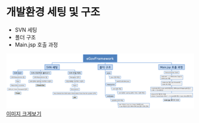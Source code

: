# 개발환경 세팅 및 구조

- SVN 세팅
- 폴더 구조
- Main.jsp 호출 과정

![](/images/1주차/eGovFrameWork.png)  
[이미지 크게보기](https://github.com/KIMSANGYEOB/HANQA-16C/raw/master/images/eGovFrameWork.png)
